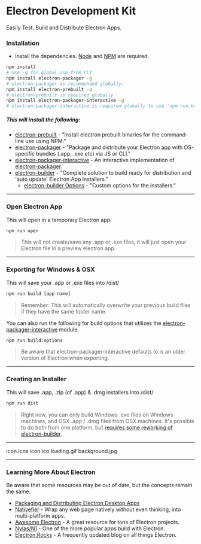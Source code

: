 # Electron Development Kit

Easily Test, Build and Distribute Electron Apps.

### Installation
- Install the dependencies.
[Node](https://nodejs.org/en/) and [NPM](https://www.npmjs.com/) are required.

```sh
npm install
# Use -g for global use from CLI
npm install electron-packager -g
# electron-packager is recommended globally.
npm install electron-prebuilt -g
# electron-prebuilt is required globally
npm install electron-packager-interactive -g
# electron-packager-interactive is required globally to use 'npm run build:options'
```

##### This will install the following:
- [electron-prebuilt](https://www.npmjs.com/package/electron-prebuilt) - "Install electron prebuilt binaries for the command-line use using NPM."
- [electron-packager](https://www.npmjs.com/package/electron-packager) - "Package and distribute your Electron app with OS-specific bundles (.app, .exe etc) via JS or CLI."
- [electron-packager-interactive](https://github.com/Urucas/electron-packager-interactive) - An interactive implementation of [electron-packager](https://www.npmjs.com/package/electron-packager).
- [electron-builder](https://www.npmjs.com/package/electron-builder) - "Complete solution to build ready for distribution and 'auto update' Electron App installers."
  - [electron-builder Options](https://github.com/electron-userland/electron-builder/wiki/Options) - "Custom options for the installers."

---

### Open Electron App
This will open in a temporary Electron app.

```sh
npm run open
```

> This will not create/save any .app or .exe files, it will just open your Electron file in a preview electron app.

---
### Exporting for Windows & OSX
This will save your .app or .exe files into /dist/

```sh
npm run build [app name]
```

> Remember: This will automatically overwrite your previous build files if they have the same folder name.

You can also run the following for build options that utilizes the [electron-packager-interactive](https://github.com/electron-userland/electron-packager) module.

```sh
npm run build:options
```

> Be aware that electron-packager-interactive defaults to is an older version of Electron when exporting.


---
### Creating an Installer
This will save .app, .zip (of .app) & .dmg installers into /dist/

```sh
npm run dist
```

> Right now, you can only build Windows .exe files on Windows machines, and OSX .app / .dmg files from OSX machines. It's possible to do both from one platform, but [requires some reworking of electron-builder](https://discuss.atom.io/t/creating-windows-installer-on-mac/22004/4).

---

icon.icns
icon.ico
loading.gif
background.jpg

---

### Learning More About Electron
Be aware that some resources may be out of date, but the concepts remain the same.
* [Packaging and Distributing Electron Desktop Apps](https://www.youtube.com/watch?v=dz5SnmBzBXc)
* [Nativefier](https://github.com/jiahaog/nativefier) - Wrap any web page natively without even thinking, into multi-platform apps.
* [Awesome Electron](https://github.com/sindresorhus/awesome-electron) - A great resource for tons of Electron projects.
* [Nylas/N1](https://github.com/nylas/n1) - One of the more popular apps build with Electron.
* [Electron.Rocks](http://electron.rocks) - A frequently updated blog on all things Electron.
